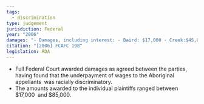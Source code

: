 ```yaml
---
tags:
  - discrimination
type: judgement
jurisdiction: Federal
year: "2006"
damages: "- Damages, including interest: - Baird: $17,000 - Creek:$45,000 - Tayley:$37,000 - Walker:"
citation: "[2006] FCAFC 198"
legislation: RDA
---
```

- Full Federal Court awarded damages as agreed between the parties, having found that the underpayment of wages to the Aboriginal appellants  was racially discriminatory.
- The amounts awarded to the individual plaintiffs ranged between $17,000  and $85,000.
